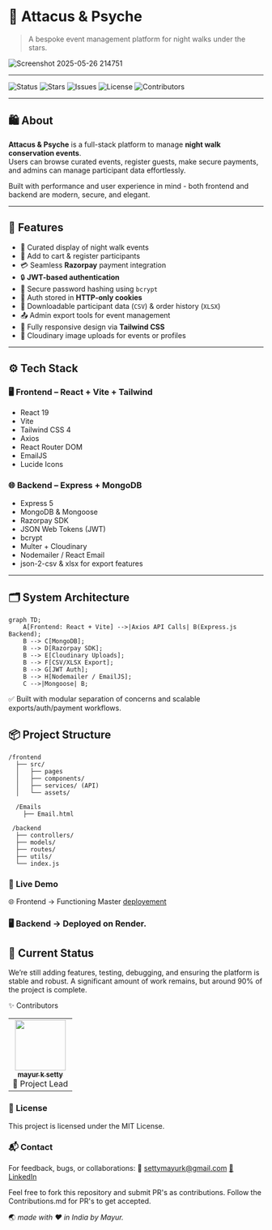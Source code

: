 # 🌙 Attacus & Psyche

> A bespoke event management platform for night walks under the stars.

![Screenshot 2025-05-26 214751](https://github.com/user-attachments/assets/4c5e9bc7-8953-4582-8a23-8d83dba840f7)

---

![Status](https://img.shields.io/badge/status-in%20development-blueviolet)
![Stars](https://img.shields.io/github/stars/mayur-driod/NightWalks?style=social)
![Issues](https://img.shields.io/github/issues/mayur-driod/NightWalks)
![License](https://img.shields.io/github/license/mayur-driod/NightWalks)
![Contributors](https://img.shields.io/github/contributors/mayur-driod/NightWalks)

---

## 🛍️ About

**Attacus & Psyche** is a full-stack platform to manage **night walk conservation events**.  
Users can browse curated events, register guests, make secure payments, and admins can manage participant data effortlessly.

Built with performance and user experience in mind - both frontend and backend are modern, secure, and elegant.

---

## 🌟 Features

- 🌌 Curated display of night walk events  
- 🛒 Add to cart & register participants  
- 💳 Seamless **Razorpay** payment integration  
- 🔒 **JWT-based authentication**  
- 🔐 Secure password hashing using `bcrypt`  
- 🍪 Auth stored in **HTTP-only cookies**  
- 🧾 Downloadable participant data (`CSV`) & order history (`XLSX`)  
- 📤 Admin export tools for event management  
- 📱 Fully responsive design via **Tailwind CSS**  
- 📸 Cloudinary image uploads for events or profiles  

---

## ⚙️ Tech Stack

### 🖥 Frontend – React + Vite + Tailwind

- React 19  
- Vite  
- Tailwind CSS 4  
- Axios  
- React Router DOM  
- EmailJS  
- Lucide Icons  

### 🌐 Backend – Express + MongoDB

- Express 5  
- MongoDB & Mongoose  
- Razorpay SDK  
- JSON Web Tokens (JWT)  
- bcrypt  
- Multer + Cloudinary  
- Nodemailer / React Email  
- json-2-csv & xlsx for export features  

---

## 🗂️ System Architecture

```mermaid
graph TD;
    A[Frontend: React + Vite] -->|Axios API Calls| B(Express.js Backend);
    B --> C[MongoDB];
    B --> D[Razorpay SDK];
    B --> E[Cloudinary Uploads];
    B --> F[CSV/XLSX Export];
    B --> G[JWT Auth];
    B --> H[Nodemailer / EmailJS];
    C -->|Mongoose| B;
```

✅ Built with modular separation of concerns and scalable exports/auth/payment workflows.

## 📦 Project Structure
```
/frontend
  ├── src/
  │   ├── pages
  │   ├── components/
  │   ├── services/ (API)
  │   └── assets/

  /Emails
    ├── Email.html
  
 /backend
  ├── controllers/
  ├── models/
  ├── routes/
  ├── utils/
  └── index.js
```

### 📸 Live Demo
🌐 Frontend → Functioning Master [deployement](https://attacus-and-psyche.vercel.app/)

### 🖥️ Backend → Deployed on Render.

## 🚧 Current Status
We’re still adding features, testing, debugging, and ensuring the platform is stable and robust.  A significant amount of work remains, but around 90% of the project is complete.

✨ Contributors
<table> <tr> <td align="center"> <a href="https://github.com/mayur-driod"> <img src="https://avatars.githubusercontent.com/your-username" width="100px;" alt=""/> <br /> <sub><b>mayur k setty</b></sub> </a><br />👑 Project Lead </td> </tr> </table>

### 📃 License
This project is licensed under the MIT License.

### 📬 Contact
For feedback, bugs, or collaborations:
📧 settymayurk@gmail.com
[🔗 LinkedIn](https://www.linkedin.com/in/mayurksetty/)

Feel free to fork this repository and submit PR's as contributions. Follow the Contributions.md for PR's to get accepted.

🌏 *made with ❤️ in India by Mayur.*
  


